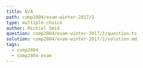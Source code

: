 ```yaml
---
title: N/A
path: comp2804/exam-winter-2017/1
type: multiple-choice
author: Michiel Smid
question: comp2804/exam-winter-2017/1/question.ts
solution: comp2804/exam-winter-2017/1/solution.md
tags:
  - comp2804
  - comp2804-exam
---
```

